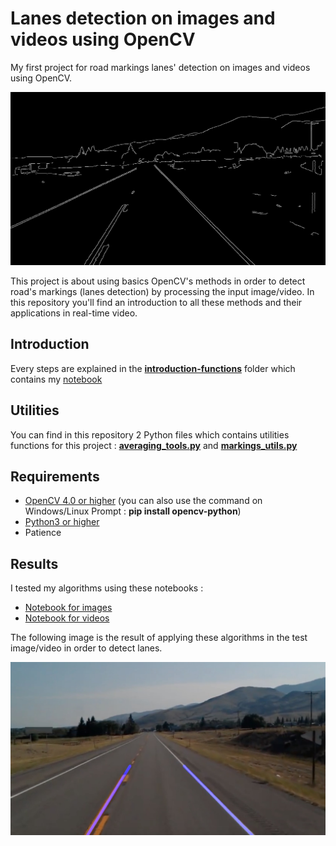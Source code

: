 # Lanes detection on images and videos using OpenCV
My first project for road markings lanes' detection on images and videos using OpenCV.

![plot](results/imgs/canny1.jpg)

This project is about using basics OpenCV's methods in order to detect road's markings (lanes detection) by processing the input image/video. In this repository you'll find an introduction to all these methods and their applications in real-time video.

## Introduction 

Every steps are explained in the **[introduction-functions](https://github.com/fredotran/lanes-detection-opencv/tree/main/introduction-functions)** folder which contains my [notebook](https://github.com/fredotran/lanes-detection-opencv/blob/main/introduction-functions/Introduction_to_road_markings_detection.ipynb)

## Utilities

You can find in this repository 2 Python files which contains utilities functions for this project : **[averaging_tools.py](https://github.com/fredotran/lanes-detection-opencv/blob/main/averaging_tools.py)** and **[markings_utils.py](https://github.com/fredotran/lanes-detection-opencv/blob/main/markings_utils.py)**

## Requirements

* [OpenCV 4.0 or higher](https://opencv.org/releases/) (you can also use the command on Windows/Linux Prompt : **pip install opencv-python**)
* [Python3 or higher](https://www.python.org/downloads/)
* Patience

## Results 

I tested my algorithms using these notebooks :

* [Notebook for images](https://github.com/fredotran/lanes-detection-opencv/blob/main/Algorithm_road_markings_detection_on_images.ipynb)
* [Notebook for videos](https://github.com/fredotran/lanes-detection-opencv/blob/main/Algorithm_road_markings_detection_on_videos.ipynb)

The following image is the result of applying these algorithms in the test image/video in order to detect lanes.

![plot](results/imgs/res2.jpg)

